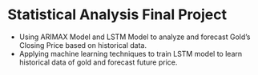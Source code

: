 # Statistical Analysis Final Project
- Using ARIMAX Model and LSTM Model to analyze and forecast Gold’s Closing Price based on historical data.
- Applying machine learning techniques to train LSTM model to learn historical data of gold and forecast future price.

